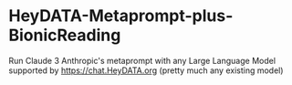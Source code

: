 # HeyDATA-Metaprompt-plus-BionicReading
Run Claude 3 Anthropic's metaprompt with any Large Language Model supported by https://chat.HeyDATA.org  (pretty much any existing model)
